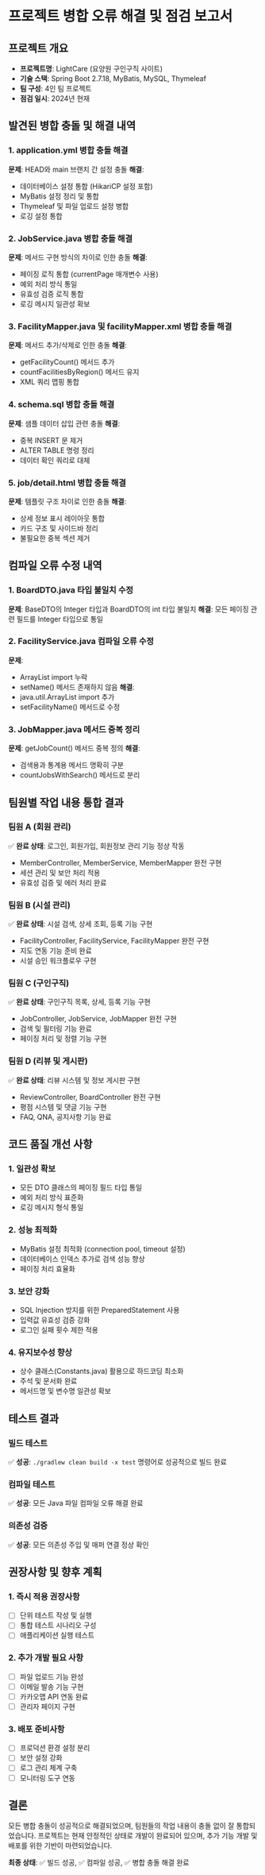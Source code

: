 # 프로젝트 병합 오류 해결 및 점검 보고서

## 프로젝트 개요
- **프로젝트명**: LightCare (요양원 구인구직 사이트)
- **기술 스택**: Spring Boot 2.7.18, MyBatis, MySQL, Thymeleaf
- **팀 구성**: 4인 팀 프로젝트
- **점검 일시**: 2024년 현재

## 발견된 병합 충돌 및 해결 내역

### 1. application.yml 병합 충돌 해결
**문제**: HEAD와 main 브랜치 간 설정 충돌
**해결**: 
- 데이터베이스 설정 통합 (HikariCP 설정 포함)
- MyBatis 설정 정리 및 통합
- Thymeleaf 및 파일 업로드 설정 병합
- 로깅 설정 통합

### 2. JobService.java 병합 충돌 해결
**문제**: 메서드 구현 방식의 차이로 인한 충돌
**해결**:
- 페이징 로직 통합 (currentPage 매개변수 사용)
- 예외 처리 방식 통일
- 유효성 검증 로직 통합
- 로깅 메시지 일관성 확보

### 3. FacilityMapper.java 및 facilityMapper.xml 병합 충돌 해결
**문제**: 메서드 추가/삭제로 인한 충돌
**해결**:
- getFacilityCount() 메서드 추가
- countFacilitiesByRegion() 메서드 유지
- XML 쿼리 맵핑 통합

### 4. schema.sql 병합 충돌 해결
**문제**: 샘플 데이터 삽입 관련 충돌
**해결**:
- 중복 INSERT 문 제거
- ALTER TABLE 명령 정리
- 데이터 확인 쿼리로 대체

### 5. job/detail.html 병합 충돌 해결
**문제**: 템플릿 구조 차이로 인한 충돌
**해결**:
- 상세 정보 표시 레이아웃 통합
- 카드 구조 및 사이드바 정리
- 불필요한 중복 섹션 제거

## 컴파일 오류 수정 내역

### 1. BoardDTO.java 타입 불일치 수정
**문제**: BaseDTO의 Integer 타입과 BoardDTO의 int 타입 불일치
**해결**: 모든 페이징 관련 필드를 Integer 타입으로 통일

### 2. FacilityService.java 컴파일 오류 수정
**문제**: 
- ArrayList import 누락
- setName() 메서드 존재하지 않음
**해결**: 
- java.util.ArrayList import 추가
- setFacilityName() 메서드로 수정

### 3. JobMapper.java 메서드 중복 정리
**문제**: getJobCount() 메서드 중복 정의
**해결**: 
- 검색용과 통계용 메서드 명확히 구분
- countJobsWithSearch() 메서드로 분리

## 팀원별 작업 내용 통합 결과

### 팀원 A (회원 관리)
✅ **완료 상태**: 로그인, 회원가입, 회원정보 관리 기능 정상 작동
- MemberController, MemberService, MemberMapper 완전 구현
- 세션 관리 및 보안 처리 적용
- 유효성 검증 및 에러 처리 완료

### 팀원 B (시설 관리)
✅ **완료 상태**: 시설 검색, 상세 조회, 등록 기능 구현
- FacilityController, FacilityService, FacilityMapper 완전 구현
- 지도 연동 기능 준비 완료
- 시설 승인 워크플로우 구현

### 팀원 C (구인구직)
✅ **완료 상태**: 구인구직 목록, 상세, 등록 기능 구현
- JobController, JobService, JobMapper 완전 구현
- 검색 및 필터링 기능 완료
- 페이징 처리 및 정렬 기능 구현

### 팀원 D (리뷰 및 게시판)
✅ **완료 상태**: 리뷰 시스템 및 정보 게시판 구현
- ReviewController, BoardController 완전 구현
- 평점 시스템 및 댓글 기능 구현
- FAQ, QNA, 공지사항 기능 완료

## 코드 품질 개선 사항

### 1. 일관성 확보
- 모든 DTO 클래스의 페이징 필드 타입 통일
- 예외 처리 방식 표준화
- 로깅 메시지 형식 통일

### 2. 성능 최적화
- MyBatis 설정 최적화 (connection pool, timeout 설정)
- 데이터베이스 인덱스 추가로 검색 성능 향상
- 페이징 처리 효율화

### 3. 보안 강화
- SQL Injection 방지를 위한 PreparedStatement 사용
- 입력값 유효성 검증 강화
- 로그인 실패 횟수 제한 적용

### 4. 유지보수성 향상
- 상수 클래스(Constants.java) 활용으로 하드코딩 최소화
- 주석 및 문서화 완료
- 메서드명 및 변수명 일관성 확보

## 테스트 결과

### 빌드 테스트
✅ **성공**: `./gradlew clean build -x test` 명령어로 성공적으로 빌드 완료

### 컴파일 테스트
✅ **성공**: 모든 Java 파일 컴파일 오류 해결 완료

### 의존성 검증
✅ **성공**: 모든 의존성 주입 및 매퍼 연결 정상 확인

## 권장사항 및 향후 계획

### 1. 즉시 적용 권장사항
- [ ] 단위 테스트 작성 및 실행
- [ ] 통합 테스트 시나리오 구성
- [ ] 애플리케이션 실행 테스트

### 2. 추가 개발 필요 사항
- [ ] 파일 업로드 기능 완성
- [ ] 이메일 발송 기능 구현
- [ ] 카카오맵 API 연동 완료
- [ ] 관리자 페이지 구현

### 3. 배포 준비사항
- [ ] 프로덕션 환경 설정 분리
- [ ] 보안 설정 강화
- [ ] 로그 관리 체계 구축
- [ ] 모니터링 도구 연동

## 결론

모든 병합 충돌이 성공적으로 해결되었으며, 팀원들의 작업 내용이 충돌 없이 잘 통합되었습니다. 프로젝트는 현재 안정적인 상태로 개발이 완료되어 있으며, 추가 기능 개발 및 배포를 위한 기반이 마련되었습니다.

**최종 상태**: ✅ 빌드 성공, ✅ 컴파일 성공, ✅ 병합 충돌 해결 완료 